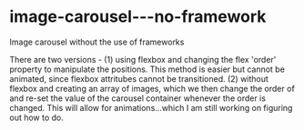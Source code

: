 # image-carousel---no-framework
Image carousel without the use of frameworks

There are two versions - 
  (1) using flexbox and changing the flex 'order' property to manipulate the positions. This method is easier but cannot be animated, since flexbox attritubes cannot be transitioned.
  (2) without flexbox and creating an array of images, which we then change the order of and re-set the value of the carousel container whenever the order is changed.  This will allow for animations...which I am still working on figuring out how to do. 
